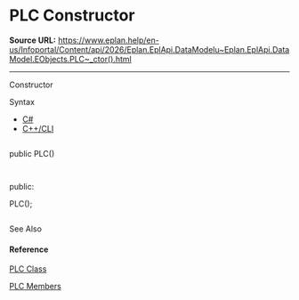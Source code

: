 # PLC Constructor

**Source URL:** https://www.eplan.help/en-us/Infoportal/Content/api/2026/Eplan.EplApi.DataModelu~Eplan.EplApi.DataModel.EObjects.PLC~_ctor().html

---

Constructor

Syntax

- [C#](#i-syntax-CS)
- [C++/CLI](#i-syntax-CPP2005)

```
```
public PLC()
```
```

```
```
public:
PLC();
```
```



See Also

#### Reference

[PLC Class](Eplan.EplApi.DataModelu~Eplan.EplApi.DataModel.EObjects.PLC.html)
  
[PLC Members](Eplan.EplApi.DataModelu~Eplan.EplApi.DataModel.EObjects.PLC_members.html)